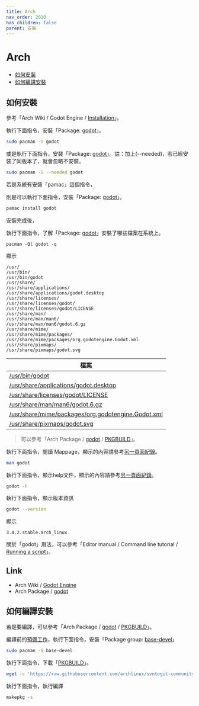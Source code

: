 ```yaml
---
title: Arch
nav_order: 2010
has_children: false
parent: 安裝
---
```


# Arch

* [如何安裝](#如何安裝)
* [如何編譯安裝](#如何編譯安裝)


## 如何安裝

參考「Arch Wiki / Godot Engine / [Installation](https://wiki.archlinux.org/title/Godot_Engine#Installation)」。

執行下面指令，安裝「Package: [godot](https://archlinux.org/packages/community/x86_64/godot/)」。

``` sh
sudo pacman -S godot
```

或是執行下面指令，安裝「Package: [godot](https://archlinux.org/packages/community/x86_64/godot/)」。註：加上(--needed)，若已經安裝了同版本了，就會忽略不安裝。

``` sh
sudo pacman -S --needed godot
```

若是系統有安裝「pamac」這個指令，

則是可以執行下面指令，安裝「Package: [godot](https://archlinux.org/packages/community/x86_64/godot/)」。

``` sh
pamac install godot
```

安裝完成後，

執行下面指令，了解「Package: [godot](https://archlinux.org/packages/community/x86_64/godot/)」安裝了哪些檔案在系統上。

```
pacman -Ql godot -q
```

顯示

```
/usr/
/usr/bin/
/usr/bin/godot
/usr/share/
/usr/share/applications/
/usr/share/applications/godot.desktop
/usr/share/licenses/
/usr/share/licenses/godot/
/usr/share/licenses/godot/LICENSE
/usr/share/man/
/usr/share/man/man6/
/usr/share/man/man6/godot.6.gz
/usr/share/mime/
/usr/share/mime/packages/
/usr/share/mime/packages/org.godotengine.Godot.xml
/usr/share/pixmaps/
/usr/share/pixmaps/godot.svg
```

| 檔案 |
| --- |
| [/usr/bin/godot](https://samwhelp.github.io/note-about-godot/read/command/godot.html) |
| [/usr/share/applications/godot.desktop](https://github.com/godotengine/godot/blob/master/misc/dist/linux/org.godotengine.Godot.desktop) |
| [/usr/share/licenses/godot/LICENSE](https://github.com/godotengine/godot/blob/master/LICENSE.txt) |
| [/usr/share/man/man6/godot.6.gz](https://github.com/godotengine/godot/blob/master/misc/dist/linux/godot.6) |
| [/usr/share/mime/packages/org.godotengine.Godot.xml](https://github.com/godotengine/godot/blob/master/misc/dist/linux/org.godotengine.Godot.xml) |
| [/usr/share/pixmaps/godot.svg](https://github.com/godotengine/godot/blob/master/icon.svg) |

> 可以參考「Arch Package / [godot](https://archlinux.org/packages/community/x86_64/godot/) / [PKGBUILD](https://github.com/archlinux/svntogit-community/blob/packages/godot/trunk/PKGBUILD#L57)」。

執行下面指令，閱讀 Mappage，顯示的內容請參考[另一頁面紀錄](https://samwhelp.github.io/note-about-godot/read/command/godot/man)。

``` sh
man godot
```

執行下面指令，顯示help文件，顯示的內容請參考[另一頁面紀錄](https://samwhelp.github.io/note-about-godot/read/command/godot/help)。

``` sh
godot -h
```

執行下面指令，顯示版本資訊

``` sh
godot --version
```

顯示

```
3.4.2.stable.arch_linux
```

關於「godot」用法，可以參考「Editor manual / Command line tutorial / [Running a script](https://docs.godotengine.org/en/stable/tutorials/editor/command_line_tutorial.html#running-a-script)」。

## Link

* Arch Wiki / [Godot Engine](https://wiki.archlinux.org/title/Godot_Engine)
* Arch Package / [godot](https://archlinux.org/packages/community/x86_64/godot/)


## 如何編譯安裝

若是要編譯，可以參考「Arch Package / [godot](https://archlinux.org/packages/community/x86_64/godot/) / [PKGBUILD](https://github.com/archlinux/svntogit-community/blob/packages/godot/trunk/PKGBUILD#L26)」。

編譯前的[預備工作](https://wiki.archlinux.org/title/Creating_packages#Prerequisite_software)，執行下面指令，安裝「Package group: [base-devel](https://archlinux.org/groups/x86_64/base-devel/)」

``` sh
sudo pacman -S base-devel
```

執行下面指令，下載「[PKGBUILD](https://github.com/archlinux/svntogit-community/blob/packages/godot/trunk/PKGBUILD)」。

``` sh
wget -c 'https://raw.githubusercontent.com/archlinux/svntogit-community/packages/godot/trunk/PKGBUILD'
```

執行下面指令，執行編譯

``` sh
makepkg -s
```
